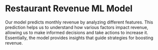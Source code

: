 # Restaurant Revenue ML Model


Our model predicts monthly revenue by analyzing different features. This prediction helps us to understand how various factors impact revenue, allowing us to make informed decisions and take actions to increase it. Essentially, the model provides insights that guide strategies for boosting revenue.


